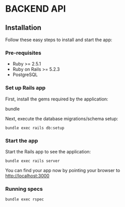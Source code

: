 # BACKEND API

## Installation

Follow these easy steps to install and start the app:

### Pre-requisites
- Ruby >= 2.5.1
- Ruby on Rails >= 5.2.3
- PostgreSQL

### Set up Rails app

First, install the gems required by the application:

  bundle

Next, execute the database migrations/schema setup:

	bundle exec rails db:setup


### Start the app

Start the Rails app to see the application:

    bundle exec rails server

You can find your app now by pointing your browser to [http://localhost:3000](http://localhost:3000)

### Running specs
    bundle exec rspec
